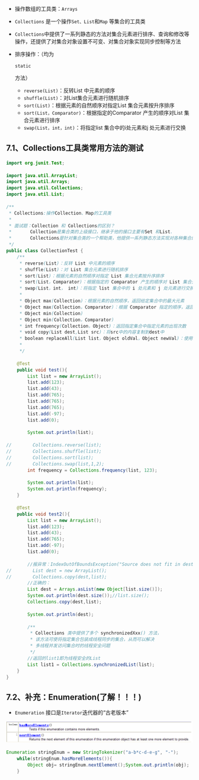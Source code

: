 - 操作数组的工具类：`Arrays`

- `Collections` 是一个操作`Set、List`和`Map` 等集合的工具类

- `Collections`中提供了一系列静态的方法对集合元素进行排序、查询和修改等操作，还提供了对集合对象设置不可变、对集合对象实现同步控制等方法

- 排序操作：（均为

  ```
  static
  ```

  方法）

  - `reverse(List)`：反转List 中元素的顺序
  - `shuffle(List)`：对List集合元素进行随机排序
  - `sort(List)`：根据元素的自然顺序对指定List 集合元素按升序排序
  - `sort(List，Comparator)`：根据指定的Comparator 产生的顺序对List 集合元素进行排序
  - `swap(List，int，int)`：将指定list 集合中的i处元素和j 处元素进行交换

## 7.1、Collections工具类常用方法的测试

```java
import org.junit.Test;

import java.util.ArrayList;
import java.util.Arrays;
import java.util.Collections;
import java.util.List;

/**
 * Collections:操作Collection、Map的工具类
 *
 * 面试题：Collection 和 Collections的区别？
 *       Collection是集合类的上级接口，继承于他的接口主要有Set 和List.
 *       Collections是针对集合类的一个帮助类，他提供一系列静态方法实现对各种集合的搜索、排序、线程安全化等操作.
 */
public class CollectionTest { 
    /**
     * reverse(List)：反转 List 中元素的顺序
     * shuffle(List)：对 List 集合元素进行随机排序
     * sort(List)：根据元素的自然顺序对指定 List 集合元素按升序排序
     * sort(List，Comparator)：根据指定的 Comparator 产生的顺序对 List 集合元素进行排序
     * swap(List，int， int)：将指定 list 集合中的 i 处元素和 j 处元素进行交换
     *
     * Object max(Collection)：根据元素的自然顺序，返回给定集合中的最大元素
     * Object max(Collection，Comparator)：根据 Comparator 指定的顺序，返回给定集合中的最大元素
     * Object min(Collection)
     * Object min(Collection，Comparator)
     * int frequency(Collection，Object)：返回指定集合中指定元素的出现次数
     * void copy(List dest,List src)：将src中的内容复制到dest中
     * boolean replaceAll(List list，Object oldVal，Object newVal)：使用新值替换 List 对象的所有旧值
     *
     */

    @Test
    public void test(){ 
        List list = new ArrayList();
        list.add(123);
        list.add(43);
        list.add(765);
        list.add(765);
        list.add(765);
        list.add(-97);
        list.add(0);

        System.out.println(list);

//        Collections.reverse(list);
//        Collections.shuffle(list);
//        Collections.sort(list);
//        Collections.swap(list,1,2);
        int frequency = Collections.frequency(list, 123);

        System.out.println(list);
        System.out.println(frequency);
    }

    @Test
    public void test2(){ 
        List list = new ArrayList();
        list.add(123);
        list.add(43);
        list.add(765);
        list.add(-97);
        list.add(0);

        //报异常：IndexOutOfBoundsException("Source does not fit in dest")
//        List dest = new ArrayList();
//        Collections.copy(dest,list);
        //正确的：
        List dest = Arrays.asList(new Object[list.size()]);
        System.out.println(dest.size());//list.size();
        Collections.copy(dest,list);

        System.out.println(dest);

        /**
         * Collections 类中提供了多个 synchronizedXxx() 方法，
         * 该方法可使将指定集合包装成线程同步的集合，从而可以解决
         * 多线程并发访问集合时的线程安全问题
         */
        //返回的list1即为线程安全的List
        List list1 = Collections.synchronizedList(list);
    }
}
```

## 7.2、补充：Enumeration(了解！！！)

- `Enumeration` 接口是`Iterator`迭代器的“古老版本”



![img](./assets/image-1668759776352-1.png)

```java
Enumeration stringEnum = new StringTokenizer("a-b*c-d-e-g", "-");
    while(stringEnum.hasMoreElements()){ 
        Object obj= stringEnum.nextElement();System.out.println(obj); 
    }
```